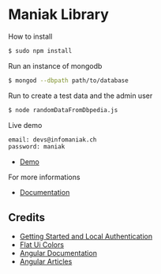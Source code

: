 # Maniak Library



How to install 

```sh
$ sudo npm install
```

Run an instance of mongodb
```sh
$ mongod --dbpath path/to/database
```

Run to create a test data and the admin user
```sh
$ node randomDataFromDbpedia.js 
```

Live demo

```sh
email: devs@infomaniak.ch
password: maniak
```
- [Demo](http://92.222.34.47:8080/)

For more informations
- [Documentation](http://dchar.co/lab/maniak/doc)


## Credits

- [Getting Started and Local Authentication](http://scotch.io/tutorials/javascript/easy-node-authentication-setup-and-local)
- [Flat Ui Colors](http://flatuicolors.com/)
- [Angular Documentation](https://docs.angularjs.org/api)
- [Angular Articles](https://scotch.io/tag/angular-jsl)
